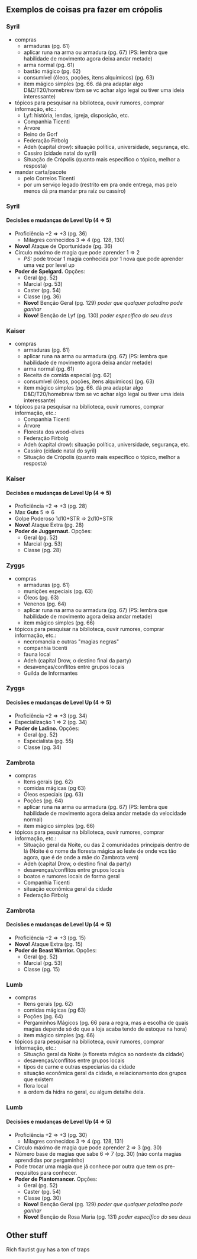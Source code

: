 ## Exemplos de coisas pra fazer em crópolis

### Syril
- compras
	- armaduras (pg. 61)
	- aplicar runa na arma ou armadura (pg. 67) (PS: lembra que habilidade de movimento agora deixa andar metade)
	- arma normal (pg. 61)
	- bastão mágico (pg. 62)
	- consumível (óleos, poções, itens alquímicos) (pg. 63)
	- item mágico simples (pg. 66. dá pra adaptar algo D&D/T20/homebrew tbm se vc achar algo legal ou tiver uma ideia interessante)
- tópicos para pesquisar na biblioteca, ouvir rumores, comprar informação, etc.:
	- Lyf: história, lendas, igreja, disposição, etc.
	- Companhia Ticenti
	- Árvore
	- Reino de Gorf
	- Federação Firbolg
	- Adeh (capital drow): situação política, universidade, segurança, etc.
	- Cassiro (cidade natal do syril)
	- Situação de Crópolis (quanto mais específico o tópico, melhor a resposta)
- mandar carta/pacote
	- pelo Correios Ticenti
	- por um serviço legado (restrito em pra onde entrega, mas pelo menos dá pra mandar pra raíz ou cassiro)
### Syril
#### Decisões e mudanças de Level Up (4 => 5)
- Proficiência +2 => +3 (pg. 36)
	- Milagres conhecidos 3 => 4 (pg. 128, 130)
- **Novo!** Ataque de Oportunidade (pg. 36)
- Círculo máximo de magia que pode aprender 1 => 2
	- *PS:* pode trocar 1 magia conhecida por 1 nova que pode aprender uma vez por level up
- **Poder de Spelgard.** Opções:
	- Geral (pg. 52)
	- Marcial (pg. 53)
	- Caster (pg. 54)
	- Classe (pg. 36)
	- **Novo!** Benção Geral (pg. 129) _poder que qualquer paladino pode ganhar_
	- **Novo!** Benção de Lyf (pg. 130) _poder específico do seu deus_

### Kaiser
- compras
	- armaduras (pg. 61)
	- aplicar runa na arma ou armadura (pg. 67) (PS: lembra que habilidade de movimento agora deixa andar metade)
	- arma normal (pg. 61)
	- Receita de comida especial (pg. 62)
	- consumível (óleos, poções, itens alquímicos) (pg. 63)
	- item mágico simples (pg. 66. dá pra adaptar algo D&D/T20/homebrew tbm se vc achar algo legal ou tiver uma ideia interessante)
- tópicos para pesquisar na biblioteca, ouvir rumores, comprar informação, etc.:
	- Companhia Ticenti
	- Árvore
	- Floresta dos wood-elves
	- Federação Firbolg
	- Adeh (capital drow): situação política, universidade, segurança, etc.
	- Cassiro (cidade natal do syril)
	- Situação de Crópolis (quanto mais específico o tópico, melhor a resposta)
### Kaiser
#### Decisões e mudanças de Level Up (4 => 5)
- Proficiência +2 => +3 (pg. 28)
- Max **Guts** 5 => 6
- Golpe Poderoso 1d10+STR => 2d10+STR
- **Novo!** Ataque Extra (pg. 28)
- **Poder de Juggernaut.** Opções:
	- Geral (pg. 52)
	- Marcial (pg. 53)
	- Classe (pg. 28)

### Zyggs
- compras
	- armaduras (pg. 61)
	- munições especiais (pg. 63)
	- Óleos (pg. 63)
	- Venenos (pg. 64)
	- aplicar runa na arma ou armadura (pg. 67) (PS: lembra que habilidade de movimento agora deixa andar metade)
	- item mágico simples (pg. 66)
- tópicos para pesquisar na biblioteca, ouvir rumores, comprar informação, etc.:
	- necromancia e outras "magias negras"
	- companhia ticenti
	- fauna local
	- Adeh (capital Drow, o destino final da party)
	- desavenças/conflitos entre grupos locais
	- Guilda de Informantes

### Zyggs
#### Decisões e mudanças de Level Up (4 => 5)
- Proficiência +2 => +3 (pg. 34)
- Especialização 1 => 2 (pg. 34)
- **Poder de Ladino.** Opções:
	- Geral (pg. 52)
	- Especialista (pg. 55)
	- Classe (pg. 34)

### Zambrota
- compras
	- Itens gerais (pg. 62)
	- comidas mágicas (pg 63)
	- Óleos especiais (pg. 63)
	- Poções (pg. 64)
	- aplicar runa na arma ou armadura (pg. 67) (PS: lembra que habilidade de movimento agora deixa andar metade da velocidade normal)
	- item mágico simples (pg. 66)
- tópicos para pesquisar na biblioteca, ouvir rumores, comprar informação, etc.:
	- Situação geral da Noite, ou das 2 comunidades principais dentro de lá (Noite é o nome da floresta mágica ao leste de onde vcs tão agora, que é de onde a mãe do Zambrota vem)
	- Adeh (capital Drow, o destino final da party)
	- desavenças/conflitos entre grupos locais
	- boatos e rumores locais de forma geral
	- Companhia Ticenti
	- situação econômica geral da cidade
	- Federação Firbolg
### Zambrota
#### Decisões e mudanças de Level Up (4 => 5)
- Proficiência +2 => +3 (pg. 15)
- **Novo!** Ataque Extra (pg. 15)
- **Poder de Beast Warrior.** Opções:
	- Geral (pg. 52)
	- Marcial (pg. 53)
	- Classe (pg. 15)

### Lumb
- compras
	- Itens gerais (pg. 62)
	- comidas mágicas (pg 63)
	- Poções (pg. 64)
	- Pergaminhos Mágicos (pg. 66 para a regra, mas a escolha de quais magias depende só do que a loja acaba tendo de estoque na hora)
	- item mágico simples (pg. 66)
- tópicos para pesquisar na biblioteca, ouvir rumores, comprar informação, etc.:
	- Situação geral da Noite (a floresta mágica ao nordeste da cidade)
	- desavenças/conflitos entre grupos locais
	- tipos de carne e outras especiarias da cidade
	- situação econômica geral da cidade, e relacionamento dos grupos que existem
	- flora local
	- a ordem da hidra no geral, ou algum detalhe dela.

### Lumb
#### Decisões e mudanças de Level Up (4 => 5)
- Proficiência +2 => +3 (pg. 30)
	- Milagres conhecidos 3 => 4 (pg. 128, 131)
- Círculo máximo de magia que pode aprender 2 => 3 (pg. 30)
- Número base de magias que sabe 6 => 7 (pg. 30) (não conta magias aprendidas por pergaminho)
- Pode trocar uma magia que já conhece por outra que tem os pre-requisitos para conhecer.
- **Poder de Plantomancer.** Opções:
	- Geral (pg. 52)
	- Caster (pg. 54)
	- Classe (pg. 30)
	- **Novo!** Benção Geral (pg. 129) _poder que qualquer paladino pode ganhar_
	- **Novo!** Benção de Rosa Maria (pg. 131) _poder específico do seu deus_

## Other stuff
Rich flautist guy has a ton of traps
